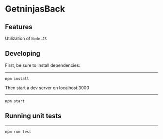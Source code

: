 # GetninjasBack

## Features

Utilization of `Node.JS`


## Developing

First, be sure to install dependencies:

---
    npm install

Then start a dev server on localhost:3000

---
    npm start

## Running unit tests

---
    npm run test